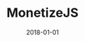 ---
layout: site
title: "MonetizeJS"
date: 2018-01-01
categories: [developer-tools]
version: 1.2.19
major: 1
minor: 2
patch: 19
slug: monetizejs
link: https://monetizejs.com/
submitter: lpolepeddi
permalink: /sites/:slug
---